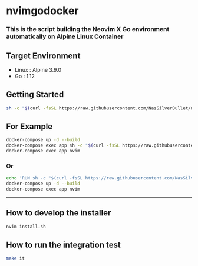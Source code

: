 # nvimgodocker

### This is the script building the Neovim X Go environment automatically on Alpine Linux Container

## Target Environment

- Linux : Alpine 3.9.0
- Go : 1.12

## Getting Started

```sh
sh -c "$(curl -fsSL https://raw.githubusercontent.com/NasSilverBullet/nvimgodocker/master/install.sh)"
```

## For Example

```sh
docker-compose up -d --build
docker-compose exec app sh -c "$(curl -fsSL https://raw.githubusercontent.com/NasSilverBullet/nvimgodocker/master/install.sh)"
docker-compose exec app nvim
```

### Or

```sh
echo 'RUN sh -c "$(curl -fsSL https://raw.githubusercontent.com/NasSilverBullet/nvimgodocker/master/install.sh)"' >> Dockerfile
docker-compose up -d --build
docker-compose exec app nvim
```

---

## How to develop the installer

```sh
nvim install.sh
```

## How to run the integration test

```sh
make it
```
